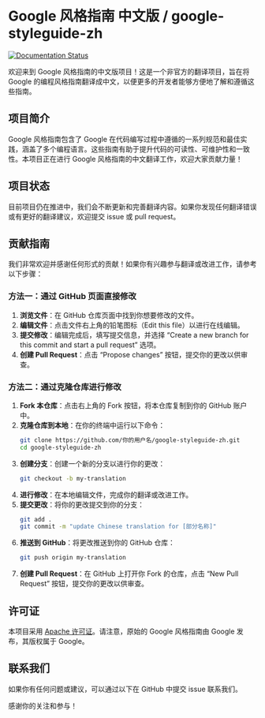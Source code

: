 # Google 风格指南 中文版 / google-styleguide-zh

[![Documentation Status](https://readthedocs.org/projects/google-styleguide-zh/badge/?version=latest)](https://google-styleguide-zh.readthedocs.io/zh-cn/latest/?badge=latest)

欢迎来到 Google 风格指南的中文版项目！这是一个非官方的翻译项目，旨在将 Google 的编程风格指南翻译成中文，以便更多的开发者能够方便地了解和遵循这些指南。

## 项目简介

Google 风格指南包含了 Google 在代码编写过程中遵循的一系列规范和最佳实践，涵盖了多个编程语言。这些指南有助于提升代码的可读性、可维护性和一致性。本项目正在进行 Google 风格指南的中文翻译工作，欢迎大家贡献力量！

## 项目状态

目前项目仍在推进中，我们会不断更新和完善翻译内容。如果你发现任何翻译错误或有更好的翻译建议，欢迎提交 issue 或 pull request。

## 贡献指南

我们非常欢迎并感谢任何形式的贡献！如果你有兴趣参与翻译或改进工作，请参考以下步骤：

### 方法一：通过 GitHub 页面直接修改

1. **浏览文件**：在 GitHub 仓库页面中找到你想要修改的文件。
2. **编辑文件**：点击文件右上角的铅笔图标（Edit this file）以进行在线编辑。
3. **提交修改**：编辑完成后，填写提交信息，并选择 “Create a new branch for this commit and start a pull request” 选项。
4. **创建 Pull Request**：点击 “Propose changes” 按钮，提交你的更改以供审查。

### 方法二：通过克隆仓库进行修改

1. **Fork 本仓库**：点击右上角的 Fork 按钮，将本仓库复制到你的 GitHub 账户中。
2. **克隆仓库到本地**：在你的终端中运行以下命令：
    ```sh
    git clone https://github.com/你的用户名/google-styleguide-zh.git
    cd google-styleguide-zh
    ```
3. **创建分支**：创建一个新的分支以进行你的更改：
    ```sh
    git checkout -b my-translation
    ```
4. **进行修改**：在本地编辑文件，完成你的翻译或改进工作。
5. **提交更改**：将你的更改提交到你的分支：
    ```sh
    git add .
    git commit -m "update Chinese translation for [部分名称]"
    ```
6. **推送到 GitHub**：将更改推送到你的 GitHub 仓库：
    ```sh
    git push origin my-translation
    ```
7. **创建 Pull Request**：在 GitHub 上打开你 Fork 的仓库，点击 “New Pull Request” 按钮，提交你的更改以供审查。

## 许可证

本项目采用 [Apache 许可证](LICENSE)。请注意，原始的 Google 风格指南由 Google 发布，其版权属于 Google。

## 联系我们

如果你有任何问题或建议，可以通过以下在 GitHub 中提交 issue 联系我们。

感谢你的关注和参与！